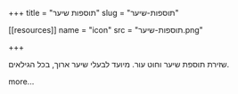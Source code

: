 +++
title = "תוספות שיער"
slug = "תוספות-שיער"

[[resources]]
  name = "icon"
  src = "תוספות-שיער.png"

+++

שזירת תוספת שיער וחוט עור.
מיועד לבעלי שיער ארוך, בכל הגילאים.

<!--more-->

more...
